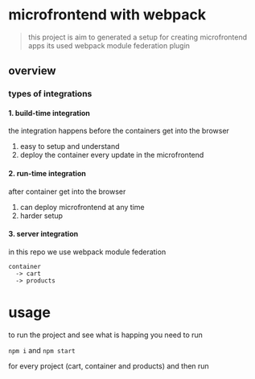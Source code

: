 # microfrontend with  webpack

>this project is aim to generated a setup for creating microfrontend apps
>its used webpack module federation plugin

## overview
### types of integrations

#### 1. build-time integration
the integration happens before the containers get into the browser
1. easy to setup and understand
2. deploy the container every update in the microfrontend

#### 2. run-time integration
after container get into the browser
1. can deploy microfrontend at any time
2. harder setup

#### 3. server integration

in this repo we use webpack module federation

```
container
  -> cart
  -> products
```

# usage

to run the project and see what is happing
you need to run

```npm i``` and ```npm start```


for every project (cart, container and products)
and then run 


